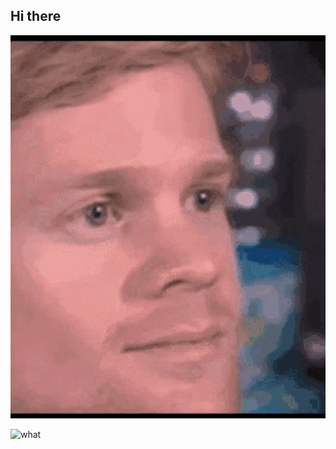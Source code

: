 ## Hi there

![what](./blink.gif)

<img src="https://github.com/snippets-n-memes/.github/blob/master/profile/blink.gif" alt="what" style="max-width: 100%;">
